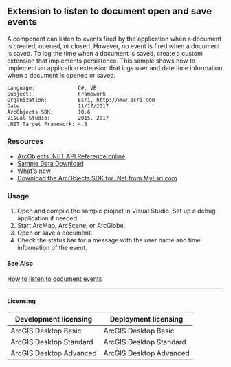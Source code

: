 ## Extension to listen to document open and save events

A component can listen to events fired by the application when a document is created, opened, or closed. However, no event is fired when a document is saved. To log the time when a document is saved, create a custom extension that implements persistence. This sample shows how to implement an application extension that logs user and date time information when a document is opened or saved.   


<!-- TODO: Fill this section below with metadata about this sample-->
```
Language:              C#, VB
Subject:               Framework
Organization:          Esri, http://www.esri.com
Date:                  11/17/2017
ArcObjects SDK:        10.6
Visual Studio:         2015, 2017
.NET Target Framework: 4.5
```

### Resources

* [ArcObjects .NET API Reference online](http://desktop.arcgis.com/en/arcobjects/latest/net/webframe.htm)  
* [Sample Data Download](../../releases)  
* [What's new](http://desktop.arcgis.com/en/arcobjects/latest/net/webframe.htm#91cabc68-2271-400a-8ff9-c7fb25108546.htm)  
* [Download the ArcObjects SDK for .Net from MyEsri.com](https://my.esri.com/)  

### Usage
1. Open and compile the sample project in Visual Studio. Set up a debug application if needed.   
1. Start ArcMap, ArcScene, or ArcGlobe.  
1. Open or save a document.   
1. Check the status bar for a message with the user name and time information of the event.  







#### See Also  
[How to listen to document events](http://desktop.arcgis.com/search/?q=How%20to%20listen%20to%20document%20events&p=0&language=en&product=arcobjects-sdk-dotnet&version=&n=15&collection=help)  


---------------------------------

#### Licensing  
| Development licensing | Deployment licensing | 
| ------------- | ------------- | 
| ArcGIS Desktop Basic | ArcGIS Desktop Basic |  
| ArcGIS Desktop Standard | ArcGIS Desktop Standard |  
| ArcGIS Desktop Advanced | ArcGIS Desktop Advanced |  


